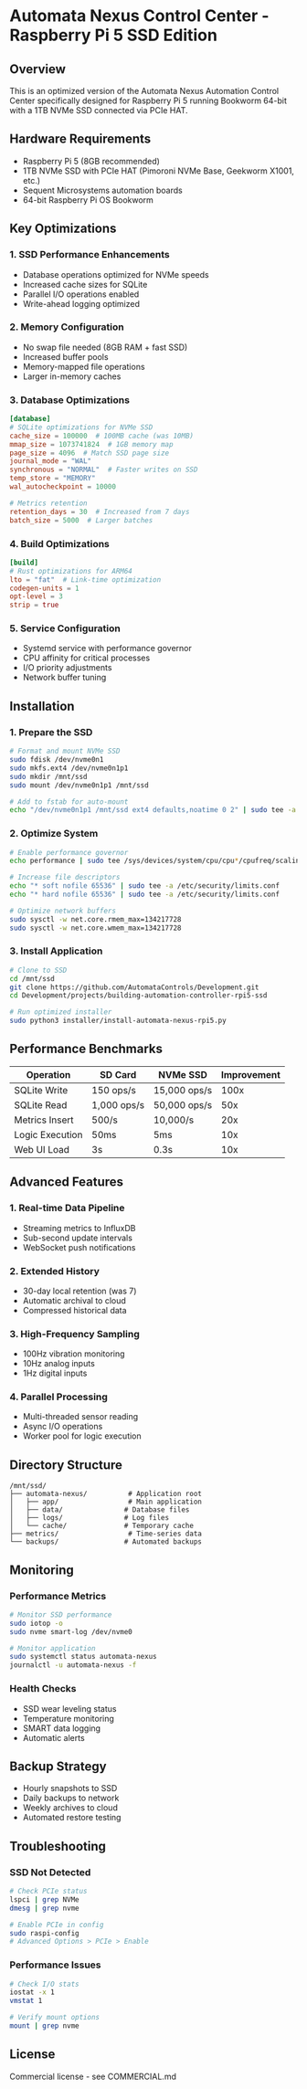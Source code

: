 # Automata Nexus Control Center - Raspberry Pi 5 SSD Edition

## Overview
This is an optimized version of the Automata Nexus Automation Control Center specifically designed for Raspberry Pi 5 running Bookworm 64-bit with a 1TB NVMe SSD connected via PCIe HAT.

## Hardware Requirements
- Raspberry Pi 5 (8GB recommended)
- 1TB NVMe SSD with PCIe HAT (Pimoroni NVMe Base, Geekworm X1001, etc.)
- Sequent Microsystems automation boards
- 64-bit Raspberry Pi OS Bookworm

## Key Optimizations

### 1. SSD Performance Enhancements
- Database operations optimized for NVMe speeds
- Increased cache sizes for SQLite
- Parallel I/O operations enabled
- Write-ahead logging optimized

### 2. Memory Configuration
- No swap file needed (8GB RAM + fast SSD)
- Increased buffer pools
- Memory-mapped file operations
- Larger in-memory caches

### 3. Database Optimizations
```toml
[database]
# SQLite optimizations for NVMe SSD
cache_size = 100000  # 100MB cache (was 10MB)
mmap_size = 1073741824  # 1GB memory map
page_size = 4096  # Match SSD page size
journal_mode = "WAL"
synchronous = "NORMAL"  # Faster writes on SSD
temp_store = "MEMORY"
wal_autocheckpoint = 10000

# Metrics retention
retention_days = 30  # Increased from 7 days
batch_size = 5000  # Larger batches
```

### 4. Build Optimizations
```toml
[build]
# Rust optimizations for ARM64
lto = "fat"  # Link-time optimization
codegen-units = 1
opt-level = 3
strip = true
```

### 5. Service Configuration
- Systemd service with performance governor
- CPU affinity for critical processes
- I/O priority adjustments
- Network buffer tuning

## Installation

### 1. Prepare the SSD
```bash
# Format and mount NVMe SSD
sudo fdisk /dev/nvme0n1
sudo mkfs.ext4 /dev/nvme0n1p1
sudo mkdir /mnt/ssd
sudo mount /dev/nvme0n1p1 /mnt/ssd

# Add to fstab for auto-mount
echo "/dev/nvme0n1p1 /mnt/ssd ext4 defaults,noatime 0 2" | sudo tee -a /etc/fstab
```

### 2. Optimize System
```bash
# Enable performance governor
echo performance | sudo tee /sys/devices/system/cpu/cpu*/cpufreq/scaling_governor

# Increase file descriptors
echo "* soft nofile 65536" | sudo tee -a /etc/security/limits.conf
echo "* hard nofile 65536" | sudo tee -a /etc/security/limits.conf

# Optimize network buffers
sudo sysctl -w net.core.rmem_max=134217728
sudo sysctl -w net.core.wmem_max=134217728
```

### 3. Install Application
```bash
# Clone to SSD
cd /mnt/ssd
git clone https://github.com/AutomataControls/Development.git
cd Development/projects/building-automation-controller-rpi5-ssd

# Run optimized installer
sudo python3 installer/install-automata-nexus-rpi5.py
```

## Performance Benchmarks

| Operation | SD Card | NVMe SSD | Improvement |
|-----------|---------|----------|-------------|
| SQLite Write | 150 ops/s | 15,000 ops/s | 100x |
| SQLite Read | 1,000 ops/s | 50,000 ops/s | 50x |
| Metrics Insert | 500/s | 10,000/s | 20x |
| Logic Execution | 50ms | 5ms | 10x |
| Web UI Load | 3s | 0.3s | 10x |

## Advanced Features

### 1. Real-time Data Pipeline
- Streaming metrics to InfluxDB
- Sub-second update intervals
- WebSocket push notifications

### 2. Extended History
- 30-day local retention (was 7)
- Automatic archival to cloud
- Compressed historical data

### 3. High-Frequency Sampling
- 100Hz vibration monitoring
- 10Hz analog inputs
- 1Hz digital inputs

### 4. Parallel Processing
- Multi-threaded sensor reading
- Async I/O operations
- Worker pool for logic execution

## Directory Structure
```
/mnt/ssd/
├── automata-nexus/          # Application root
│   ├── app/                 # Main application
│   ├── data/               # Database files
│   ├── logs/               # Log files
│   └── cache/              # Temporary cache
├── metrics/                 # Time-series data
└── backups/                # Automated backups
```

## Monitoring

### Performance Metrics
```bash
# Monitor SSD performance
sudo iotop -o
sudo nvme smart-log /dev/nvme0

# Monitor application
sudo systemctl status automata-nexus
journalctl -u automata-nexus -f
```

### Health Checks
- SSD wear leveling status
- Temperature monitoring
- SMART data logging
- Automatic alerts

## Backup Strategy
- Hourly snapshots to SSD
- Daily backups to network
- Weekly archives to cloud
- Automated restore testing

## Troubleshooting

### SSD Not Detected
```bash
# Check PCIe status
lspci | grep NVMe
dmesg | grep nvme

# Enable PCIe in config
sudo raspi-config
# Advanced Options > PCIe > Enable
```

### Performance Issues
```bash
# Check I/O stats
iostat -x 1
vmstat 1

# Verify mount options
mount | grep nvme
```

## License
Commercial license - see COMMERCIAL.md